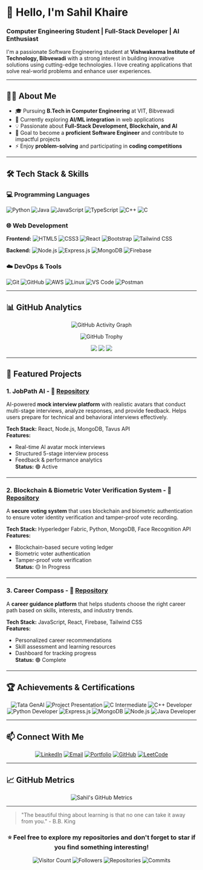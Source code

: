 # 👋 Hello, I'm Sahil Khaire

### Computer Engineering Student | Full-Stack Developer | AI Enthusiast

I'm a passionate Software Engineering student at **Vishwakarma Institute of Technology, Bibvewadi** with a strong interest in building innovative solutions using cutting-edge technologies. I love creating applications that solve real-world problems and enhance user experiences.

---

## 🧑‍💻 About Me

- 🎓 Pursuing **B.Tech in Computer Engineering** at VIT, Bibvewadi
- 🌱 Currently exploring **AI/ML integration** in web applications
- 💡 Passionate about **Full-Stack Development, Blockchain, and AI**
- 🎯 Goal to become a **proficient Software Engineer** and contribute to impactful projects
- ⚡ Enjoy **problem-solving** and participating in **coding competitions**

---

## 🛠️ Tech Stack & Skills

### 💻 **Programming Languages**
![Python](https://img.shields.io/badge/Python-3776AB?style=for-the-badge&logo=python&logoColor=white)
![Java](https://img.shields.io/badge/Java-ED8B00?style=for-the-badge&logo=java&logoColor=white)
![JavaScript](https://img.shields.io/badge/JavaScript-F7DF1E?style=for-the-badge&logo=javascript&logoColor=black)
![TypeScript](https://img.shields.io/badge/TypeScript-007ACC?style=for-the-badge&logo=typescript&logoColor=white)
![C++](https://img.shields.io/badge/C++-00599C?style=for-the-badge&logo=c%2B%2B&logoColor=white)
![C](https://img.shields.io/badge/C-A8B9CC?style=for-the-badge&logo=c&logoColor=black)

### 🌐 **Web Development**
**Frontend:**
![HTML5](https://img.shields.io/badge/HTML5-E34F26?style=for-the-badge&logo=html5&logoColor=white)
![CSS3](https://img.shields.io/badge/CSS3-1572B6?style=for-the-badge&logo=css3&logoColor=white)
![React](https://img.shields.io/badge/React-20232A?style=for-the-badge&logo=react&logoColor=61DAFB)
![Bootstrap](https://img.shields.io/badge/Bootstrap-563D7C?style=for-the-badge&logo=bootstrap&logoColor=white)
![Tailwind CSS](https://img.shields.io/badge/Tailwind_CSS-38B2AC?style=for-the-badge&logo=tailwind-css&logoColor=white)

**Backend:**
![Node.js](https://img.shields.io/badge/Node.js-339933?style=for-the-badge&logo=nodedotjs&logoColor=white)
![Express.js](https://img.shields.io/badge/Express.js-000000?style=for-the-badge&logo=express&logoColor=white)
![MongoDB](https://img.shields.io/badge/MongoDB-4EA94B?style=for-the-badge&logo=mongodb&logoColor=white)
![Firebase](https://img.shields.io/badge/Firebase-FFCA28?style=for-the-badge&logo=firebase&logoColor=black)

### ☁️ **DevOps & Tools**
![Git](https://img.shields.io/badge/Git-F05032?style=for-the-badge&logo=git&logoColor=white)
![GitHub](https://img.shields.io/badge/GitHub-100000?style=for-the-badge&logo=github&logoColor=white)
![AWS](https://img.shields.io/badge/AWS-232F3E?style=for-the-badge&logo=amazon-aws&logoColor=white)
![Linux](https://img.shields.io/badge/Linux-FCC624?style=for-the-badge&logo=linux&logoColor=black)
![VS Code](https://img.shields.io/badge/VS_Code-007ACC?style=for-the-badge&logo=visual-studio-code&logoColor=white)
![Postman](https://img.shields.io/badge/Postman-FF6C37?style=for-the-badge&logo=postman&logoColor=white)

---

## 📊 GitHub Analytics

<div align="center">

<!-- ![Sahil's GitHub Stats](https://github-readme-stats.vercel.app/api?username=SahilKhaire2006&show_icons=true&theme=dark&hide_border=true&bg_color=0D1117&title_color=58A6FF&icon_color=58A6FF&include_all_commits=true)
![Top Languages](https://github-readme-stats.vercel.app/api/top-langs/?username=SahilKhaire2006&layout=compact&theme=dark&hide_border=true&bg_color=0D1117&title_color=58A6FF)

![GitHub Streak](https://github-readme-streak-stats.herokuapp.com/?user=SahilKhaire2006&theme=dark&hide_border=true&background=0D1117&ring=58A6FF&fire=58A6FF&currStreakLabel=58A6FF) -->

![GitHub Activity Graph](https://github-readme-activity-graph.vercel.app/graph?username=SahilKhaire2006&theme=github-dark&bg_color=0D1117&color=58A6FF&line=58A6FF&point=FFFFFF&hide_border=true)

![GitHub Trophy](https://github-profile-trophy.vercel.app/?username=SahilKhaire2006&theme=darkhub&no-frame=true&margin-w=15&margin-h=15&row=2&column=4)

![](https://github-profile-summary-cards.vercel.app/api/cards/profile-details?username=SahilKhaire2006&theme=github_dark)
![](https://github-profile-summary-cards.vercel.app/api/cards/most-commit-language?username=SahilKhaire2006&theme=github_dark)
![](https://github-profile-summary-cards.vercel.app/api/cards/repos-per-language?username=SahilKhaire2006&theme=github_dark)

</div>

---

## 🚀 Featured Projects

### 1. JobPath AI - 🔗 [Repository](https://github.com/SahilKhaire2006/jobpath-ai)  
AI-powered **mock interview platform** with realistic avatars that conduct multi-stage interviews, analyze responses, and provide feedback. Helps users prepare for technical and behavioral interviews effectively.  

**Tech Stack:** React, Node.js, MongoDB, Tavus API  
**Features:**  
- Real-time AI avatar mock interviews  
- Structured 5-stage interview process  
- Feedback & performance analytics  
**Status:** 🟢 Active  

---

### 2. Blockchain & Biometric Voter Verification System - 🔗 [Repository](https://github.com/SahilKhaire2006/blockchain-voter-system)  
A **secure voting system** that uses blockchain and biometric authentication to ensure voter identity verification and tamper-proof vote recording.  

**Tech Stack:** Hyperledger Fabric, Python, MongoDB, Face Recognition API  
**Features:**  
- Blockchain-based secure voting ledger  
- Biometric voter authentication  
- Tamper-proof vote verification  
**Status:** 🟡 In Progress  

---

### 3. Career Compass - 🔗 [Repository](https://github.com/SahilKhaire2006/career-compass)  
A **career guidance platform** that helps students choose the right career path based on skills, interests, and industry trends.  

**Tech Stack:** JavaScript, React, Firebase, Tailwind CSS  
**Features:**  
- Personalized career recommendations  
- Skill assessment and learning resources  
- Dashboard for tracking progress  
**Status:** 🟢 Complete  

---

## 🏆 Achievements & Certifications

<div align="center">

![Tata GenAI](https://img.shields.io/badge/Tata_GenAI_Powered_Data_Analytics_Job_Simulation-FF6B6B?style=for-the-badge&logo=tata&logoColor=white)
![Project Presentation](https://img.shields.io/badge/Project_Presentation_Winner-4CAF50?style=for-the-badge&logo=trophy&logoColor=white)
![C Intermediate](https://img.shields.io/badge/C_Intermediate-A8B9CC?style=for-the-badge&logo=c&logoColor=black)
![C++ Developer](https://img.shields.io/badge/C++_Developer-00599C?style=for-the-badge&logo=c%2B%2B&logoColor=white)
![Python Developer](https://img.shields.io/badge/Python_Developer-3776AB?style=for-the-badge&logo=python&logoColor=white)
![Express.js](https://img.shields.io/badge/Express.js-000000?style=for-the-badge&logo=express&logoColor=white)
![MongoDB](https://img.shields.io/badge/MongoDB-4EA94B?style=for-the-badge&logo=mongodb&logoColor=white)
![Node.js](https://img.shields.io/badge/Node.js-339933?style=for-the-badge&logo=nodedotjs&logoColor=white)
![Java Developer](https://img.shields.io/badge/Java_Developer-ED8B00?style=for-the-badge&logo=java&logoColor=white)

</div>

---

## 📫 Connect With Me

<div align="center">

[![LinkedIn](https://img.shields.io/badge/LinkedIn-0077B5?style=for-the-badge&logo=linkedin&logoColor=white)](https://www.linkedin.com/in/sahil-khaire-162716249/)
[![Email](https://img.shields.io/badge/Email-D14836?style=for-the-badge&logo=gmail&logoColor=white)](mailto:sahilkhaire6.6.2006@gmail.com)
[![Portfolio](https://img.shields.io/badge/Portfolio-000000?style=for-the-badge&logo=About.me&logoColor=white)](http://sahilp.netlify.app/)
[![GitHub](https://img.shields.io/badge/GitHub-100000?style=for-the-badge&logo=github&logoColor=white)](https://github.com/SahilKhaire2006)
[![LeetCode](https://img.shields.io/badge/LeetCode-FFA116?style=for-the-badge&logo=leetcode&logoColor=white)](https://leetcode.com/u/Sahil_93/)

</div>

---

## 📈 GitHub Metrics

<div align="center">

![Sahil's GitHub Metrics](https://github-readme-stats.vercel.app/api?username=SahilKhaire2006&show_icons=true&hide_title=false&hide_border=true&show_icons=true&include_all_commits=true&count_private=true&line_height=25&theme=dark)

</div>

---

> "The beautiful thing about learning is that no one can take it away from you." - B.B. King

<div align="center">

### ⭐️ Feel free to explore my repositories and don't forget to star if you find something interesting!

![Visitor Count](https://komarev.com/ghpvc/?username=SahilKhaire2006&color=blueviolet&style=flat-square)
![Followers](https://img.shields.io/github/followers/SahilKhaire2006?color=blue&style=flat-square&logo=github)
![Repositories](https://badges.strrl.dev/repos/SahilKhaire2006?color=blue&style=flat-square)
![Commits](https://badges.strrl.dev/commits/all/SahilKhaire2006?color=green&style=flat-square)

</div>
